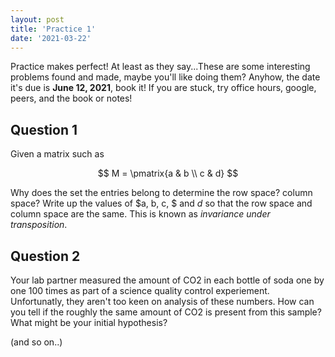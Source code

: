 ```yaml
---
layout: post
title: 'Practice 1'
date: '2021-03-22'
---
```


Practice makes perfect! At least as they say...These are some interesting problems found and made, maybe you'll like doing them? Anyhow, the date it's due is **June 12, 2021**, book it! If you are stuck, try office hours, google, peers, and the book or notes! 

## Question 1

Given a matrix such as 

$$
M = \pmatrix{a & b \\ c & d}
$$

Why does the set the entries belong to determine the row space? column space? Write up the values of $a, b, c, $ and $d$ so that the row space and column space are the same. This is known as *invariance under transposition*. 

## Question 2

Your lab partner measured the amount of CO2 in each bottle of soda one by one 100 times as part of a science quality control experiement. Unfortunatly, they aren't too keen on analysis of these numbers. How can you tell if the roughly the same amount of CO2 is present from this sample? What might be your initial hypothesis? 

(and so on..)

